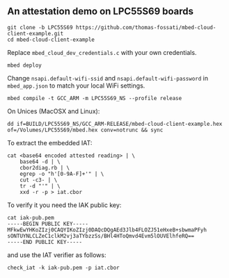 ## An attestation demo on LPC55S69 boards

```
git clone -b LPC55S69 https://github.com/thomas-fossati/mbed-cloud-client-example.git
cd mbed-cloud-client-example
```

Replace `mbed_cloud_dev_credentials.c` with your own credentials.

```
mbed deploy
```

Change `nsapi.default-wifi-ssid` and `nsapi.default-wifi-password` in `mbed_app.json` to match your local WiFi settings.

```
mbed compile -t GCC_ARM -m LPC55S69_NS --profile release
```

On Unices (MacOSX and Linux):
```
dd if=BUILD/LPC55S69_NS/GCC_ARM-RELEASE/mbed-cloud-client-example.hex of=/Volumes/LPC55S69/mbed.hex conv=notrunc && sync
```

To extract the embedded IAT:
```
cat <base64 encoded attested reading> | \
	base64 -d | \
	cbor2diag.rb | \
	egrep -o "h'[0-9A-F]+'" | \
	cut -c3- | \
	tr -d "'" | \
	xxd -r -p > iat.cbor
```

To verify it you need the IAK public key:
```
cat iak-pub.pem
-----BEGIN PUBLIC KEY-----
MFkwEwYHKoZIzj0CAQYIKoZIzj0DAQcDQgAEd3Jlb4FLOZJ51eHxeB+sbwmaPFyh
sONTUYNLCLZeC1clkM2vj3aTYbzzSs/BHl4HToQmvd4Evm5lOUVElhfeRQ==
-----END PUBLIC KEY-----
```

and use the IAT verifier as follows:
```
check_iat -k iak-pub.pem -p iat.cbor

```
